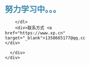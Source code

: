 <!DOCTYPE html>
<html lang="zh-CN">
<head>
  <meta charset="utf-8">
  <title>小刊同学</title>
  <meta name="keywords" content="">
  <meta name="description" content="">
  <meta name="renderer" content="webkit">
  <meta http-equiv="X-UA-Compatible" content="IE=edge,chrome=1">
  <meta name="viewport" content="width=device-width, initial-scale=1, maximum-scale=1">
  <meta name="apple-mobile-web-app-status-bar-style" content="black"> 
  <meta name="apple-mobile-web-app-capable" content="yes">
  <meta name="format-detection" content="telephone=no">
  <meta HTTP-EQUIV="pragma" CONTENT="no-cache"> 
  <meta HTTP-EQUIV="Cache-Control" CONTENT="no-store, must-revalidate"> 
  <meta HTTP-EQUIV="expires" CONTENT="Wed, 26 Feb 1997 08:21:57 GMT"> 
  <meta HTTP-EQUIV="expires" CONTENT="0">
  <style>
    body{
      font: 16px arial,'Microsoft Yahei','Hiragino Sans GB',sans-serif;
    }
    h1{
      margin: 0;
      color:#3a87ad;
      font-size: 26px;
    }
    .content{
      width: 45%;
      margin: 0 auto;
     
    }
    .content >div{
      margin-top: 200px;
      padding: 20px;
      background: #d9edf7;  
      border-radius: 12px;
    }
    .content dl{
      color: #2d6a88;
      line-height: 40px;
    } 
    .content div div {
      padding-bottom: 20px;
      text-align:center;
    }
  </style>
</head>
<body>
  <div class="content">
      <div>
           <h1>努力学习中。。。</h1>
        
         
        </dl>
        <div>联系方式 <a href="https://www.xp.cn"  target="_blank">1358665177@qq.com</a> </div>
    
      </div>
    </div> 
</body>
</html>